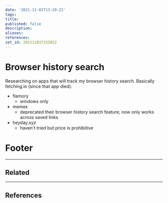 ```yaml
---
date: '2021-11-01T13:20:22'
tags:
title:
published: false
description:
aliases:
references:
zet_id: 20211101T132022
---
```


# Browser history search

Researching on apps that will track my browser history search. Basically fetching.io (since that app died).

- flamory 
	- windows only
- memex
	- deprecated their browser history search feature; now only works across saved links
- heyday.xyz
	- haven't tried but price is prohibitive


# Footer

---

## Related

---

## References
